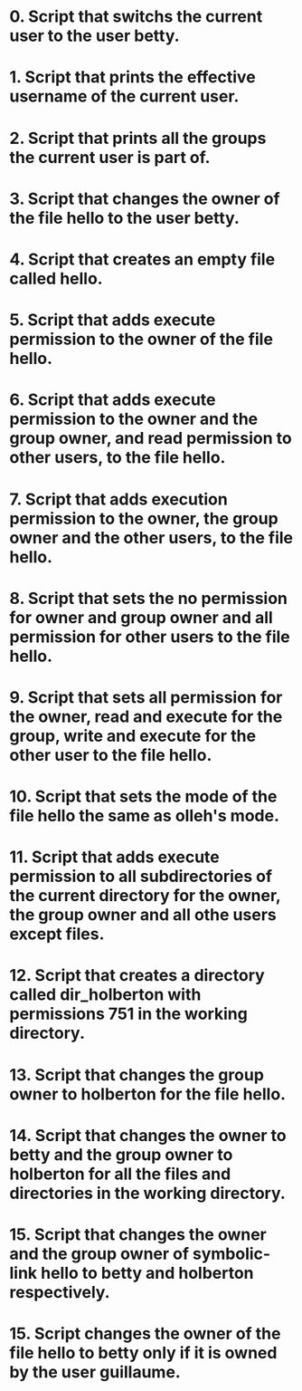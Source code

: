 # 0. Script that switchs the current user to the user betty.
# 1. Script that prints the effective username of the current user.
# 2. Script that prints all the groups the current user is part of.
# 3. Script that changes the owner of the file hello to the user betty.
# 4. Script that creates an empty file called hello.
# 5. Script that adds execute permission to the owner of the file hello.
# 6. Script that adds execute permission to the owner and the group owner, and read permission to other users, to the file hello.
# 7. Script that adds execution permission to the owner, the group owner and the other users, to the file hello.
# 8. Script that sets the no permission for owner and group owner and all permission for other users to the file hello.
# 9. Script that sets all permission for the owner, read and execute for the group, write and execute for the other user to the file hello.
# 10. Script that sets the mode of the file hello the same as olleh's mode.
# 11. Script that adds execute permission to all subdirectories of the current directory for the owner, the group owner and all othe users except files.
# 12. Script that creates a directory called dir_holberton with permissions 751 in the working directory.
# 13. Script that changes the group owner to holberton for the file hello.
# 14. Script that changes the owner to betty and the group owner to holberton for all the files and directories in the working directory.
# 15. Script that changes the owner and the group owner of symbolic-link hello to betty and holberton respectively.
# 15. Script changes the owner of the file hello to betty only if it is owned by the user guillaume. 

